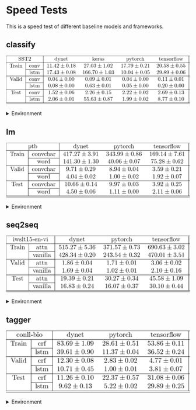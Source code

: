 
# Speed Tests

This is a speed test of different baseline models and frameworks.



## classify

![](./images_speed_test/classify.png)



<details><summary>Environment</summary>
<p>
These results were runs on the following configurations:


 * dynet - conv
    * framework - 2.0.3
    * baseline - 0.5.2
    * cuda - 9.0.176
    * cudnn - 7.0.5
    * python - 3.6.6
    * gpu_name - GeForce GTX 1070 with Max-Q Design
    * gpu_mem - 8114.0
    * cpu_name - Intel(R) Core(TM) i7-7700HQ CPU @ 2.80GHz
    * cpu_mem - 32051.0
    * cpu_cores - 8
 * dynet - lstm
    * framework - 2.0.3
    * baseline - 0.5.2
    * cuda - 9.0.176
    * cudnn - 7.0.5
    * python - 3.6.6
    * gpu_name - GeForce GTX 1070 with Max-Q Design
    * gpu_mem - 8114.0
    * cpu_name - Intel(R) Core(TM) i7-7700HQ CPU @ 2.80GHz
    * cpu_mem - 32051.0
    * cpu_cores - 8
 * keras - conv
    * framework - 2.2.2
    * baseline - 0.5.2
    * cuda - 9.0.176
    * cudnn - 7.0.5
    * python - 3.6.6
    * gpu_name - GeForce GTX 1070 with Max-Q Design
    * gpu_mem - 8114.0
    * cpu_name - Intel(R) Core(TM) i7-7700HQ CPU @ 2.80GHz
    * cpu_mem - 32051.0
    * cpu_cores - 8
 * keras - lstm
    * framework - 2.2.2
    * baseline - 0.5.2
    * cuda - 9.0.176
    * cudnn - 7.0.5
    * python - 3.6.6
    * gpu_name - GeForce GTX 1070 with Max-Q Design
    * gpu_mem - 8114.0
    * cpu_name - Intel(R) Core(TM) i7-7700HQ CPU @ 2.80GHz
    * cpu_mem - 32051.0
    * cpu_cores - 8
 * pytorch - conv
    * framework - 0.4.1
    * baseline - 0.5.2
    * cuda - 9.0.176
    * cudnn - 7.1.2
    * python - 3.6.6
    * gpu_name - GeForce GTX 1070 with Max-Q Design
    * gpu_mem - 8114.0
    * cpu_name - Intel(R) Core(TM) i7-7700HQ CPU @ 2.80GHz
    * cpu_mem - 32051.0
    * cpu_cores - 8
 * pytorch - lstm
    * framework - 0.4.1
    * baseline - 0.5.2
    * cuda - 9.0.176
    * cudnn - 7.1.2
    * python - 3.6.6
    * gpu_name - GeForce GTX 1070 with Max-Q Design
    * gpu_mem - 8114.0
    * cpu_name - Intel(R) Core(TM) i7-7700HQ CPU @ 2.80GHz
    * cpu_mem - 32051.0
    * cpu_cores - 8
 * tensorflow - conv
    * framework - 1.8.0
    * baseline - 0.5.2
    * cuda - 9.0.176
    * cudnn - 7.0.5
    * python - 3.6.6
    * gpu_name - GeForce GTX 1070 with Max-Q Design
    * gpu_mem - 8114.0
    * cpu_name - Intel(R) Core(TM) i7-7700HQ CPU @ 2.80GHz
    * cpu_mem - 32051.0
    * cpu_cores - 8
 * tensorflow - lstm
    * framework - 1.8.0
    * baseline - 0.5.2
    * cuda - 9.0.176
    * cudnn - 7.0.5
    * python - 3.6.6
    * gpu_name - GeForce GTX 1070 with Max-Q Design
    * gpu_mem - 8114.0
    * cpu_name - Intel(R) Core(TM) i7-7700HQ CPU @ 2.80GHz
    * cpu_mem - 32051.0
    * cpu_cores - 8


</p>
</details>



## lm

![](./images_speed_test/lm.png)



<details><summary>Environment</summary>
<p>
These results were runs on the following configurations:


 * dynet - convchar
    * framework - 2.0.3
    * baseline - 0.5.2
    * cuda - 9.0.176
    * cudnn - 7.0.5
    * python - 3.6.6
    * gpu_name - GeForce GTX 1070 with Max-Q Design
    * gpu_mem - 8114.0
    * cpu_name - Intel(R) Core(TM) i7-7700HQ CPU @ 2.80GHz
    * cpu_mem - 32051.0
    * cpu_cores - 8
 * dynet - word
    * framework - 2.0.3
    * baseline - 0.5.2
    * cuda - 9.0.176
    * cudnn - 7.0.5
    * python - 3.6.6
    * gpu_name - GeForce GTX 1070 with Max-Q Design
    * gpu_mem - 8114.0
    * cpu_name - Intel(R) Core(TM) i7-7700HQ CPU @ 2.80GHz
    * cpu_mem - 32051.0
    * cpu_cores - 8
 * pytorch - convchar
    * framework - 0.4.1
    * baseline - 0.5.2
    * cuda - 9.0.176
    * cudnn - 7.1.2
    * python - 3.6.6
    * gpu_name - GeForce GTX 1070 with Max-Q Design
    * gpu_mem - 8114.0
    * cpu_name - Intel(R) Core(TM) i7-7700HQ CPU @ 2.80GHz
    * cpu_mem - 32051.0
    * cpu_cores - 8
 * pytorch - word
    * framework - 0.4.1
    * baseline - 0.5.2
    * cuda - 9.0.176
    * cudnn - 7.1.2
    * python - 3.6.6
    * gpu_name - GeForce GTX 1070 with Max-Q Design
    * gpu_mem - 8114.0
    * cpu_name - Intel(R) Core(TM) i7-7700HQ CPU @ 2.80GHz
    * cpu_mem - 32051.0
    * cpu_cores - 8
 * tensorflow - convchar
    * framework - 1.8.0
    * baseline - 0.5.2
    * cuda - 9.0.176
    * cudnn - 7.0.5
    * python - 3.6.6
    * gpu_name - GeForce GTX 1070 with Max-Q Design
    * gpu_mem - 8114.0
    * cpu_name - Intel(R) Core(TM) i7-7700HQ CPU @ 2.80GHz
    * cpu_mem - 32051.0
    * cpu_cores - 8
 * tensorflow - word
    * framework - 1.8.0
    * baseline - 0.5.2
    * cuda - 9.0.176
    * cudnn - 7.0.5
    * python - 3.6.6
    * gpu_name - GeForce GTX 1070 with Max-Q Design
    * gpu_mem - 8114.0
    * cpu_name - Intel(R) Core(TM) i7-7700HQ CPU @ 2.80GHz
    * cpu_mem - 32051.0
    * cpu_cores - 8


</p>
</details>



## seq2seq

![](./images_speed_test/seq2seq.png)



<details><summary>Environment</summary>
<p>
These results were runs on the following configurations:


 * dynet - attn
    * framework - 2.0.3
    * baseline - 0.5.2
    * cuda - 9.0.176
    * cudnn - 7.0.5
    * python - 3.6.6
    * gpu_name - GeForce GTX 1070 with Max-Q Design
    * gpu_mem - 8114.0
    * cpu_name - Intel(R) Core(TM) i7-7700HQ CPU @ 2.80GHz
    * cpu_mem - 32051.0
    * cpu_cores - 8
 * dynet - vanilla
    * framework - 2.0.3
    * baseline - 0.5.2
    * cuda - 9.0.176
    * cudnn - 7.0.5
    * python - 3.6.6
    * gpu_name - GeForce GTX 1070 with Max-Q Design
    * gpu_mem - 8114.0
    * cpu_name - Intel(R) Core(TM) i7-7700HQ CPU @ 2.80GHz
    * cpu_mem - 32051.0
    * cpu_cores - 8
 * pytorch - attn
    * framework - 0.4.1
    * baseline - 0.5.2
    * cuda - 9.0.176
    * cudnn - 7.1.2
    * python - 3.6.6
    * gpu_name - GeForce GTX 1070 with Max-Q Design
    * gpu_mem - 8114.0
    * cpu_name - Intel(R) Core(TM) i7-7700HQ CPU @ 2.80GHz
    * cpu_mem - 32051.0
    * cpu_cores - 8
 * pytorch - vanilla
    * framework - 0.4.1
    * baseline - 0.5.2
    * cuda - 9.0.176
    * cudnn - 7.1.2
    * python - 3.6.6
    * gpu_name - GeForce GTX 1070 with Max-Q Design
    * gpu_mem - 8114.0
    * cpu_name - Intel(R) Core(TM) i7-7700HQ CPU @ 2.80GHz
    * cpu_mem - 32051.0
    * cpu_cores - 8
 * tensorflow - attn
    * framework - 1.8.0
    * baseline - 0.5.2
    * cuda - 9.0.176
    * cudnn - 7.0.5
    * python - 3.6.6
    * gpu_name - GeForce GTX 1070 with Max-Q Design
    * gpu_mem - 8114.0
    * cpu_name - Intel(R) Core(TM) i7-7700HQ CPU @ 2.80GHz
    * cpu_mem - 32051.0
    * cpu_cores - 8
 * tensorflow - vanilla
    * framework - 1.8.0
    * baseline - 0.5.2
    * cuda - 9.0.176
    * cudnn - 7.0.5
    * python - 3.6.6
    * gpu_name - GeForce GTX 1070 with Max-Q Design
    * gpu_mem - 8114.0
    * cpu_name - Intel(R) Core(TM) i7-7700HQ CPU @ 2.80GHz
    * cpu_mem - 32051.0
    * cpu_cores - 8


</p>
</details>



## tagger

![](./images_speed_test/tagger.png)



<details><summary>Environment</summary>
<p>
These results were runs on the following configurations:


 * dynet - crf
    * framework - 2.0.3
    * baseline - 0.5.2
    * cuda - 9.0.176
    * cudnn - 7.0.5
    * python - 3.6.6
    * gpu_name - GeForce GTX 1070 with Max-Q Design
    * gpu_mem - 8114.0
    * cpu_name - Intel(R) Core(TM) i7-7700HQ CPU @ 2.80GHz
    * cpu_mem - 32051.0
    * cpu_cores - 8
 * dynet - lstm
    * framework - 2.0.3
    * baseline - 0.5.2
    * cuda - 9.0.176
    * cudnn - 7.0.5
    * python - 3.6.6
    * gpu_name - GeForce GTX 1070 with Max-Q Design
    * gpu_mem - 8114.0
    * cpu_name - Intel(R) Core(TM) i7-7700HQ CPU @ 2.80GHz
    * cpu_mem - 32051.0
    * cpu_cores - 8
 * pytorch - crf
    * framework - 0.4.1
    * baseline - 0.5.2
    * cuda - 9.0.176
    * cudnn - 7.1.2
    * python - 3.6.6
    * gpu_name - GeForce GTX 1070 with Max-Q Design
    * gpu_mem - 8114.0
    * cpu_name - Intel(R) Core(TM) i7-7700HQ CPU @ 2.80GHz
    * cpu_mem - 32051.0
    * cpu_cores - 8
 * pytorch - lstm
    * framework - 0.4.1
    * baseline - 0.5.2
    * cuda - 9.0.176
    * cudnn - 7.1.2
    * python - 3.6.6
    * gpu_name - GeForce GTX 1070 with Max-Q Design
    * gpu_mem - 8114.0
    * cpu_name - Intel(R) Core(TM) i7-7700HQ CPU @ 2.80GHz
    * cpu_mem - 32051.0
    * cpu_cores - 8
 * tensorflow - crf
    * framework - 1.8.0
    * baseline - 0.5.2
    * cuda - 9.0.176
    * cudnn - 7.0.5
    * python - 3.6.6
    * gpu_name - GeForce GTX 1070 with Max-Q Design
    * gpu_mem - 8114.0
    * cpu_name - Intel(R) Core(TM) i7-7700HQ CPU @ 2.80GHz
    * cpu_mem - 32051.0
    * cpu_cores - 8
 * tensorflow - lstm
    * framework - 1.8.0
    * baseline - 0.5.2
    * cuda - 9.0.176
    * cudnn - 7.0.5
    * python - 3.6.6
    * gpu_name - GeForce GTX 1070 with Max-Q Design
    * gpu_mem - 8114.0
    * cpu_name - Intel(R) Core(TM) i7-7700HQ CPU @ 2.80GHz
    * cpu_mem - 32051.0
    * cpu_cores - 8


</p>
</details>

